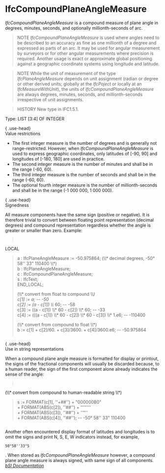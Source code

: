 IfcCompoundPlaneAngleMeasure
============================
_IfcCompoundPlaneAngleMeasure_ is a compound measure of plane angle in
degrees, minutes, seconds, and optionally millionth-seconds of arc.  
  
> NOTE  _IfcCompoundPlaneAngleMeasure_ is used where angles need to be
> described to an accuracy as fine as one millionth of a degree and expressed
> as parts of an arc. It may be used for angular measurement by surveyors or
> for other angular measurements where precision is required. Another usage is
> exact or approximate global positioning against a geographic coordinate
> systems using longitude and latitude.  
  
> NOTE  While the unit of measurement of the type _IfcPlaneAngleMeasure_
> depends on unit assignment (radian or degree or other derived units;
> globally at the _IfcPoject_ or locally at an _IfcMeasureWithUnit_), the
> units of _IfcCompoundPlaneAngleMeasure_ are always degrees, minutes,
> seconds, and millionth-seconds irrespective of unit assignments.  
  
> HISTORY  New type in IFC1.5.1.  
  
Type: LIST [3:4] OF INTEGER  
  
{ .use-head}  
Value restrictions  
  
* The first integer measure is the number of degrees and is generally not range-restricted. However, when _IfcCompoundPlaneAngleMeasure_ is used to express geographic coordinates, only latitudes of [-90, 90] and longitudes of [-180, 180] are used in practice.  
* The second integer measure is the number of minutes and shall be in the range (-60, 60).  
* The third integer measure is the number of seconds and shall be in the range (-60, 60).  
* The optional fourth integer measure is the number of millionth-seconds and shall be in the range (-1 000 000, 1 000 000).  
  
{ .use-head}  
Signedness  
  
All measure components have the same sign (positive or negative). It is
therefore trivial to convert between floating point representation (decimal
degrees) and compound representation regardless whether the angle is greater
or smaller than zero. Example:  
  
>  
> ```  
>  
LOCAL  
>   a : IfcPlaneAngleMeasure := -50.975864;  (\\\\* decimal degrees, -50° 58''
> 33" 110400 \\\\*)  
>   b : IfcPlaneAngleMeasure;  
>   c : IfcCompoundPlaneAngleMeasure;  
>   s : IfcText;  
> END_LOCAL;  
>  
> (\\\\* convert from float to compound \\\\*)  
>   c[1] :=    a;                                           \-- -50  
>   c[2] :=   (a - c[1]) \\\\* 60;                              \-- -58  
>   c[3] :=  ((a - c[1]) \\\\* 60 - c[2]) \\\\* 60;                 \-- -33  
>   c[4] := (((a - c[1]) \\\\* 60 - c[2]) \\\\* 60 - c[3]) \\\\* 1.e6;  \--
> -110400  
>  
> (\\\\* convert from compound to float \\\\*)  
>   b := c[1] + c[2]/60. + c[3]/3600. + c[4]/3600.e6;       \-- -50.975864  
>  
> ```  
  
  
{ .use-head}  
Use in string representations  
  
When a compound plane angle measure is formatted for display or printout, the
signs of the fractional components will usually be discarded because, to a
human reader, the sign of the first component alone already indicates the
sense of the angle:  
  
>  
> ```  
>  
(\\\\* convert from compound to human-readable string \\\\*)  
>   s := FORMAT(c[1], ''+##'')     \+ "000000B0"  
>      \+ FORMAT(ABS(c[2]), ''##'') + ''''''''  
>      \+ FORMAT(ABS(c[3]), ''##'') + ''"''  
>      \+ FORMAT(ABS(c[4]), ''##'');  \-- -50° 58'' 33" 110400  
  
> ```  
  
  
Another often encountered display format of latitudes and longitudes is to
omit the signs and print N, S, E, W indicators instead, for example,  
```  
50°58''33"S  
```  
. When stored as _IfcCompoundPlaneAngleMeasure_ however, a compound plane
angle measure is always signed, with same sign of all components.  
[ _bSI
Documentation_](https://standards.buildingsmart.org/IFC/DEV/IFC4_2/FINAL/HTML/schema/ifcmeasureresource/lexical/ifccompoundplaneanglemeasure.htm)


